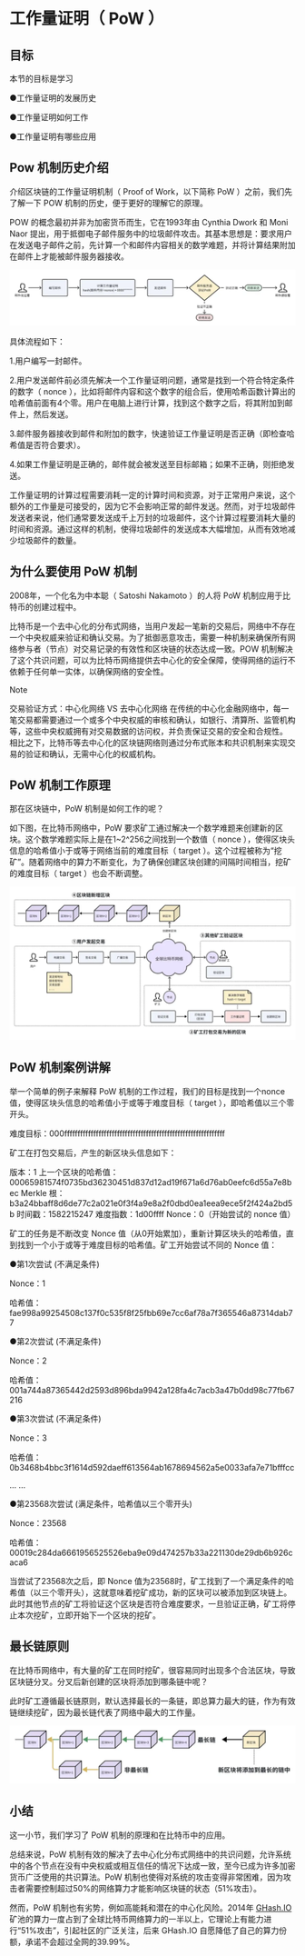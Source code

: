 # 工作量证明（ PoW ）

## 目标

本节的目标是学习

●工作量证明的发展历史

●工作量证明如何工作

●工作量证明有哪些应用

## **Pow 机制历史介绍**

介绍区块链的工作量证明机制（ Proof of Work，以下简称 PoW ）之前，我们先了解一下 POW 机制的历史，便于更好的理解它的原理。

POW 的概念最初并非为加密货币而生，它在1993年由 Cynthia Dwork 和 Moni Naor 提出，用于抵御电子邮件服务中的垃圾邮件攻击。其基本思想是：要求用户在发送电子邮件之前，先计算一个和邮件内容相关的数学难题，并将计算结果附加在邮件上才能被邮件服务器接收。

![image](./assets/1355d0b4-4c0e-4ac0-929f-8bed3cfc3c8f.webp)

具体流程如下：

1.用户编写一封邮件。

2.用户发送邮件前必须先解决一个工作量证明问题，通常是找到一个符合特定条件的数字（ nonce ），比如将邮件内容和这个数字的组合后，使用哈希函数计算出的哈希值前面有4个零。用户在电脑上进行计算，找到这个数字之后，将其附加到邮件上，然后发送。

3.邮件服务器接收到邮件和附加的数字，快速验证工作量证明是否正确（即检查哈希值是否符合要求）。

4.如果工作量证明是正确的，邮件就会被发送至目标邮箱；如果不正确，则拒绝发送。

工作量证明的计算过程需要消耗一定的计算时间和资源，对于正常用户来说，这个额外的工作量是可接受的，因为它不会影响正常的邮件发送。然而，对于垃圾邮件发送者来说，他们通常要发送成千上万封的垃圾邮件，这个计算过程要消耗大量的时间和资源。通过这样的机制，使得垃圾邮件的发送成本大幅增加，从而有效地减少垃圾邮件的数量。

## **为什么要使用 PoW 机制**

2008年，一个化名为中本聪（ Satoshi Nakamoto ）的人将 PoW 机制应用于比特币的创建过程中。

比特币是一个去中心化的分布式网络，当用户发起一笔新的交易后，网络中不存在一个中央权威来验证和确认交易。为了抵御恶意攻击，需要一种机制来确保所有网络参与者（节点）对交易记录的有效性和区块链的状态达成一致。POW 机制解决了这个共识问题，可以为比特币网络提供去中心化的安全保障，使得网络的运行不依赖于任何单一实体，以确保网络的安全性。

> [!NOTE]
>
> 交易验证方式：中心化网络 VS 去中心化网络 在传统的中心化金融网络中，每一笔交易都需要通过一个或多个中央权威的审核和确认，如银行、清算所、监管机构等，这些中央权威拥有对交易数据的访问权，并负责保证交易的安全和合规性。 相比之下，比特币等去中心化的区块链网络则通过分布式账本和共识机制来实现交易的验证和确认，无需中心化的权威机构。

## **PoW 机制工作原理**

那在区块链中，PoW 机制是如何工作的呢？

如下图，在比特币网络中，PoW 要求矿工通过解决一个数学难题来创建新的区块。这个数学难题实际上是在1~2^256之间找到一个数值（ nonce ），使得区块头信息的哈希值小于或等于网络当前的难度目标（ target ）。这个过程被称为“挖矿”。随着网络中的算力不断变化，为了确保创建区块创建的间隔时间相当，挖矿的难度目标（ target ）也会不断调整。

![image](./assets/26303812-2f2d-4241-9dcf-7b5c43486714.webp)

## PoW 机制案例讲解

举一个简单的例子来解释 PoW 机制的工作过程，我们的目标是找到一个nonce值，使得区块头信息的哈希值小于或等于难度目标（ target ），即哈希值以三个零开头。

难度目标：000fffffffffffffffffffffffffffffffffffffffffffffffffffffffffffff

矿工在打包交易后，产生的新区块头信息如下：

版本：1 上一个区块的哈希值：00065981574f0735bd36230451d837d12ad19f671a6d76ab0eefc6d55a7e8bec Merkle 根：b3a24bbaff8d6de77c2a021e0f3f4a9e8a2f0dbd0ea1eea9ece5f2f424a2bd5b 时间戳：1582215247 难度指数：1d00ffff Nonce：0（开始尝试的 nonce 值）

矿工的任务是不断改变 Nonce 值（从0开始累加），重新计算区块头的哈希值，直到找到一个小于或等于难度目标的哈希值。矿工开始尝试不同的 Nonce 值：

●第1次尝试 (不满足条件)

Nonce：1

哈希值：fae998a99254508c137f0c535f8f25fbb69e7cc6af78a7f365546a87314dab77 

●第2次尝试 (不满足条件)

Nonce：2

哈希值：001a744a87365442d2593d896bda9942a128fa4c7acb3a47b0dd98c77fb67216

●第3次尝试 (不满足条件)

Nonce：3

哈希值：0b3468b4bbc3f1614d592daeff613564ab1678694562a5e0033afa7e71bfffcc

… …

●第23568次尝试 (满足条件，哈希值以三个零开头)

Nonce：23568

哈希值：00019c284da6661956525526eba9e09d474257b33a221130de29db6b926caca6 

当尝试了23568次之后，即 Nonce 值为23568时，矿工找到了一个满足条件的哈希值（以三个零开头），这就意味着挖矿成功，新的区块可以被添加到区块链上。此时其他节点的矿工将验证这个区块是否符合难度要求，一旦验证正确，矿工将停止本次挖矿，立即开始下一个区块的挖矿。

## **最长链原则**

在比特币网络中，有大量的矿工在同时挖矿，很容易同时出现多个合法区块，导致区块链分叉。分叉后新创建的区块将添加到哪条链中呢？

此时矿工遵循最长链原则，默认选择最长的一条链，即总算力最大的链，作为有效链继续挖矿，因为最长链代表了网络中最大的工作量。

![image](./assets/b7f27b06-b915-4b5a-be8a-7564868caf17.webp)

## **小结**

这一小节，我们学习了 PoW 机制的原理和在比特币中的应用。

总结来说，PoW 机制有效的解决了去中心化分布式网络中的共识问题，允许系统中的各个节点在没有中央权威或相互信任的情况下达成一致，至今已成为许多加密货币广泛使用的共识算法。PoW 机制也使得对系统的攻击变得非常困难，因为攻击者需要控制超过50%的网络算力才能影响区块链的状态（51%攻击）。

然而，PoW 机制也有劣势，例如高能耗和潜在的中心化风险。2014年 [GHash.IO](http://ghash.io/) 矿池的算力一度占到了全球比特币网络算力的一半以上，它理论上有能力进行“51%攻击”，引起社区的广泛关注，后来 GHash.IO 自愿降低了自己的算力份额，承诺不会超过全网的39.99%。